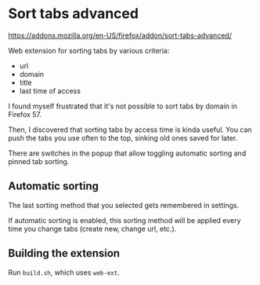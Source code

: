 # Sort tabs advanced

https://addons.mozilla.org/en-US/firefox/addon/sort-tabs-advanced/

Web extension for sorting tabs by various criteria:

* url
* domain
* title
* last time of access

I found myself frustrated that it's not possible to sort tabs by domain in Firefox 57.

Then, I discovered that sorting tabs by access time is kinda useful.
You can push the tabs you use often to the top, sinking old ones saved for later.

There are switches in the popup that allow toggling automatic sorting and pinned tab sorting.

## Automatic sorting

The last sorting method that you selected gets remembered in settings.

If automatic sorting is enabled, this sorting method will be applied every time you change tabs (create new, change url, etc.).

## Building the extension

Run `build.sh`, which uses `web-ext`.
